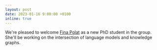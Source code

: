 ```yaml
---
layout: post
date: 2023-01-16 9:00:00 +0100
inline: true
---
```


We're pleased to welcome [Fina Polat](https://www.linkedin.com/in/finapolat/) as a new PhD student in the group. She'll be working on the intersection of language models and knowledge graphs.  